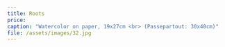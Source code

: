 ```yaml
---
title: Roots
price:
caption: "Watercolor on paper, 19x27cm <br> (Passepartout: 30x40cm)" 
file: /assets/images/32.jpg
---
```

